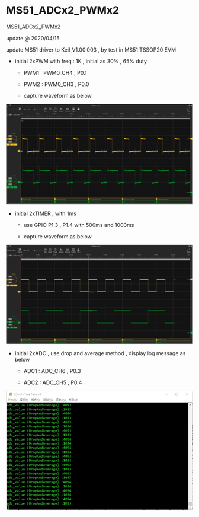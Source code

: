 # MS51_ADCx2_PWMx2
 MS51_ADCx2_PWMx2

update @ 2020/04/15

update MS51 driver to Keil_V1.00.003 , by test in MS51 TSSOP20 EVM

- initial 2xPWM with freq : 1K , initial as 30% , 65% duty
	
	- PWM1 : PWM0_CH4 , P0.1
	
	- PWM2 : PWM0_CH3 , P0.0

	- capture waveform as below 

![image](https://github.com/released/MS51_ADCx2_PWMx2/blob/master/PWM_CH4_CH3.jpg)
	
- initial 2xTIMER , with 1ms

	- use GPIO P1.3 , P1.4 with 500ms and 1000ms
	
	- capture waveform as below 

![image](https://github.com/released/MS51_ADCx2_PWMx2/blob/master/TIMER0_TIMER1.jpg)
	
- initial 2xADC , use drop and average method , display log message as below 

	- ADC1 : ADC_CH6 , P0.3
	
	- ADC2 : ADC_CH5 , P0.4

![image](https://github.com/released/MS51_ADCx2_PWMx2/blob/master/ADC_CH6_CH5.jpg)

